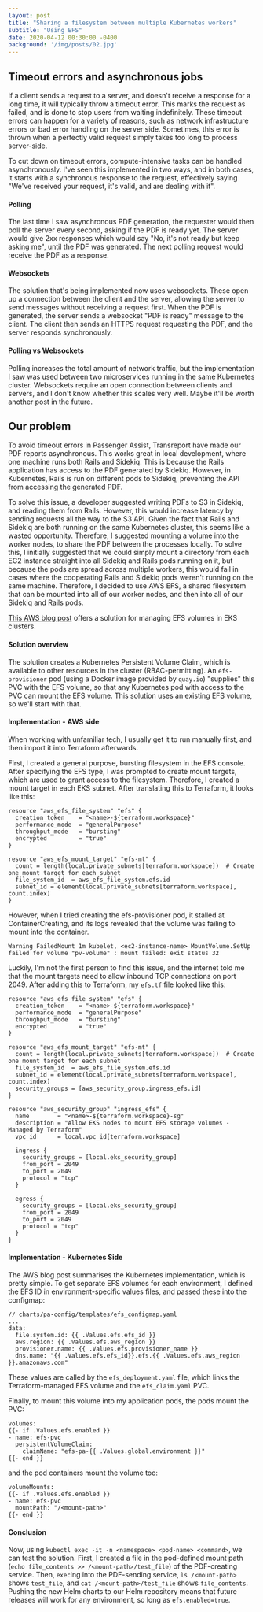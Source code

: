```yaml
---
layout: post
title: "Sharing a filesystem between multiple Kubernetes workers"
subtitle: "Using EFS"
date: 2020-04-12 00:30:00 -0400
background: '/img/posts/02.jpg'
---
```


## Timeout errors and asynchronous jobs
If a client sends a request to a server, and doesn't receive a response for a long time, it will typically throw a timeout error. This marks the request as failed, and is done to stop users from waiting indefinitely. These timeout errors can happen for a variety of reasons, such as network infrastructure errors or bad error handling on the server side. Sometimes, this error is thrown when a perfectly valid request simply takes too long to process server-side.

To cut down on timeout errors, compute-intensive tasks can be handled asynchronously. I've seen this implemented in two ways, and in both cases, it starts with a synchronous response to the request, effectively saying "We've received your request, it's valid, and are dealing with it".


#### Polling
The last time I saw asynchronous PDF generation, the requester would then poll the server every second, asking if the PDF is ready yet. The server would give 2xx responses which would say "No, it's not ready but keep asking me", until the PDF was generated. The next polling request would receive the PDF as a response.


#### Websockets
The solution that's being implemented now uses websockets. These open up a connection between the client and the server, allowing the server to send messages without receiving a request first. When the PDF is generated, the server sends a websocket "PDF is ready" message to the client. The client then sends an HTTPS request requesting the PDF, and the server responds synchronously.


#### Polling vs Websockets
Polling increases the total amount of network traffic, but the implementation I saw was used between two microservices running in the same Kubernetes cluster. Websockets require an open connection between clients and servers, and I don't know whether this scales very well. Maybe it'll be worth another post in the future.


## Our problem
To avoid timeout errors in Passenger Assist, Transreport have made our PDF reports asynchronous. This works great in local development, where one machine runs both Rails and Sidekiq. This is because the Rails application has access to the PDF generated by Sidekiq. However, in Kubernetes, Rails is run on different pods to Sidekiq, preventing the API from accessing the generated PDF.

To solve this issue, a developer suggested writing PDFs to S3 in Sidekiq, and reading them from Rails. However, this would increase latency by sending requests all the way to the S3 API. Given the fact that Rails and Sidekiq are both running on the same Kubernetes cluster, this seems like a wasted opportunity. Therefore, I suggested mounting a volume into the worker nodes, to share the PDF between the processes locally. To solve this, I initially suggested that we could simply mount a directory from each EC2 instance straight into all Sidekiq and Rails pods running on it, but because the pods are spread across multiple workers, this would fail in cases where the cooperating Rails and Sidekiq pods weren't running on the same machine. Therefore, I decided to use AWS EFS, a shared filesystem that can be mounted into all of our worker nodes, and then into all of our Sidekiq and Rails pods.

[This AWS blog post](https://aws.amazon.com/premiumsupport/knowledge-center/eks-pods-efs/) offers a solution for managing EFS volumes in EKS clusters.

#### Solution overview

The solution creates a Kubernetes Persistent Volume Claim, which is available to other resources in the cluster (RBAC-permitting). An `efs-provisioner` pod (using a Docker image provided by `quay.io`) "supplies" this PVC with the EFS volume, so that any Kubernetes pod with access to the PVC can mount the EFS volume. This solution uses an existing EFS volume, so we'll start with that.

#### Implementation - AWS side

When working with unfamiliar tech, I usually get it to run manually first, and then import it into Terraform afterwards. 

First, I created a general purpose, bursting filesystem in the EFS console. After specifying the EFS type, I was prompted to create mount targets, which are used to grant access to the filesystem. Therefore, I created a mount target in each EKS subnet. After translating this to Terraform, it looks like this:
```
resource "aws_efs_file_system" "efs" {
  creation_token    = "<name>-${terraform.workspace}"
  performance_mode  = "generalPurpose"
  throughput_mode   = "bursting"
  encrypted         = "true"
}

resource "aws_efs_mount_target" "efs-mt" {
  count = length(local.private_subnets[terraform.workspace])  # Create one mount target for each subnet
  file_system_id  = aws_efs_file_system.efs.id
  subnet_id = element(local.private_subnets[terraform.workspace], count.index)
}
```

However, when I tried creating the efs-provisioner pod, it stalled at ContainerCreating, and its logs revealed that the volume was failing to mount into the container.
```
Warning FailedMount 1m kubelet, <ec2-instance-name> MountVolume.SetUp failed for volume "pv-volume" : mount failed: exit status 32
```

Luckily, I'm not the first person to find this issue, and the internet told me that the mount targets need to allow inbound TCP connections on port 2049. After adding this to Terraform, my `efs.tf` file looked like this: 

```
resource "aws_efs_file_system" "efs" {
  creation_token    = "<name>-${terraform.workspace}"
  performance_mode  = "generalPurpose"
  throughput_mode   = "bursting"
  encrypted         = "true"
}

resource "aws_efs_mount_target" "efs-mt" {
  count = length(local.private_subnets[terraform.workspace])  # Create one mount target for each subnet
  file_system_id  = aws_efs_file_system.efs.id
  subnet_id = element(local.private_subnets[terraform.workspace], count.index)
  security_groups = [aws_security_group.ingress_efs.id]
}

resource "aws_security_group" "ingress_efs" {
  name        = "<name>-${terraform.workspace}-sg"
  description = "Allow EKS nodes to mount EFS storage volumes - Managed by Terraform"
  vpc_id      = local.vpc_id[terraform.workspace]

  ingress {
    security_groups = [local.eks_security_group]
    from_port = 2049
    to_port = 2049
    protocol = "tcp"
  }

  egress {
    security_groups = [local.eks_security_group]
    from_port = 2049
    to_port = 2049
    protocol = "tcp"
  }
}
```

#### Implementation - Kubernetes Side

The AWS blog post summarises the Kubernetes implementation, which is pretty simple. To get separate EFS volumes for each environment, I defined the EFS ID in environment-specific values files, and passed these into the configmap:
```
// charts/pa-config/templates/efs_configmap.yaml
...
data:
  file.system.id: {{ .Values.efs.efs_id }}
  aws.region: {{ .Values.efs.aws_region }}
  provisioner.name: {{ .Values.efs.provisioner_name }}
  dns.name: "{{ .Values.efs.efs_id}}.efs.{{ .Values.efs.aws_region }}.amazonaws.com"
```
These values are called by the `efs_deployment.yaml` file, which links the Terraform-managed EFS volume and the `efs_claim.yaml` PVC.

Finally, to mount this volume into my application pods, the pods mount the PVC:
```
volumes:
{{- if .Values.efs.enabled }}
- name: efs-pvc
  persistentVolumeClaim:
    claimName: "efs-pa-{{ .Values.global.environment }}"
{{- end }}
```
and the pod containers mount the volume too:
```
volumeMounts:
{{- if .Values.efs.enabled }}
- name: efs-pvc
  mountPath: "/<mount-path>"
{{- end }}
```


#### Conclusion

Now, using `kubectl exec -it -n <namespace> <pod-name> <command>`, we can test the solution. First, I created a file in the pod-defined mount path (`echo file_contents >> /<mount-path>/test_file`) of the PDF-creating service. Then, `exec`ing into the PDF-sending service, `ls /<mount-path>` shows `test_file`, and `cat /<mount-path>/test_file` shows `file_contents`. Pushing the new Helm charts to our Helm repository means that future releases will work for any environment, so long as `efs.enabled=true`.
